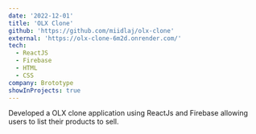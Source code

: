 ```yaml
---
date: '2022-12-01'
title: 'OLX Clone'
github: 'https://github.com/miidlaj/olx-clone'
external: 'https://olx-clone-6m2d.onrender.com/'
tech:
  - ReactJS
  - Firebase
  - HTML
  - CSS
company: Brototype
showInProjects: true
---
```


Developed a OLX clone application using ReactJs and Firebase allowing users to list their products to sell.